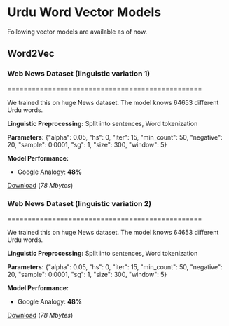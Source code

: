 # Urdu Word Vector Models 

Following vector models are available as of now.

## Word2Vec 

### Web News Dataset (linguistic variation 1)
================================================

We trained this on huge News dataset. The model knows 64653 different Urdu words.

**Linguistic Preprocessing:** Split into sentences, Word tokenization

**Parameters:** {"alpha": 0.05, "hs": 0, "iter": 15, "min_count": 50, "negative": 20, "sample": 0.0001, "sg": 1, "size": 300, "window": 5}

**Model Performance:**

- Google Analogy: **48%**

[Download](https://sgp1.digitaloceanspaces.com/urduhack/models/word-vectors/urdu_web_news_vector300_word2vec_linguistic_variation_1.bin) (*78 Mbytes*)

### Web News Dataset (linguistic variation 2)
================================================

We trained this on huge News dataset. The model knows 64653 different Urdu words.

**Linguistic Preprocessing:** Split into sentences, Word tokenization

**Parameters:** {"alpha": 0.05, "hs": 0, "iter": 15, "min_count": 50, "negative": 20, "sample": 0.0001, "sg": 1, "size": 300, "window": 5}

**Model Performance:**

- Google Analogy: **48%**

[Download](https://sgp1.digitaloceanspaces.com/urduhack/models/word-vectors/urdu_web_news_vector300_word2vec_linguistic_variation_1.bin) (*78 Mbytes*)
